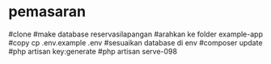 # pemasaran

#clone
#make database reservasilapangan
#arahkan ke folder example-app
#copy cp .env.example .env
#sesuaikan database di env
#composer update
#php artisan key:generate
#php artisan serve-098